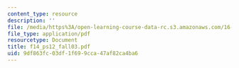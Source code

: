 ```yaml
---
content_type: resource
description: ''
file: /media/https%3A/open-learning-course-data-rc.s3.amazonaws.com/16-01-unified-engineering-i-ii-iii-iv-fall-2005-spring-2006/9df863fc03df1f699cca47af82ca4ba6_f14_ps12_fall03.pdf
file_type: application/pdf
resourcetype: Document
title: f14_ps12_fall03.pdf
uid: 9df863fc-03df-1f69-9cca-47af82ca4ba6
---
```

